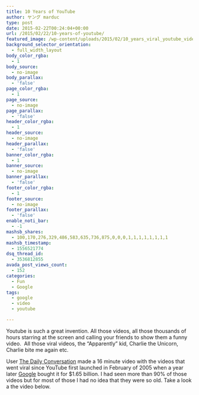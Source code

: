 ```yaml
---
title: 10 Years of YouTube
author: ヤング marduc
type: post
date: 2015-02-22T00:24:04+00:00
url: /2015/02/22/10-years-of-youtube/
featured_image: /wp-content/uploads/2015/02/10_years_viral_youtube_videos.jpg
background_selector_orientation:
  - full_width_layout
body_color_rgba:
  - 1
body_source:
  - no-image
body_parallax:
  - 'false'
page_color_rgba:
  - 1
page_source:
  - no-image
page_parallax:
  - 'false'
header_color_rgba:
  - 1
header_source:
  - no-image
header_parallax:
  - 'false'
banner_color_rgba:
  - 1
banner_source:
  - no-image
banner_parallax:
  - 'false'
footer_color_rgba:
  - 1
footer_source:
  - no-image
footer_parallax:
  - 'false'
enable_noti_bar:
  - -1
mashsb_shares:
  - 100,170,276,329,486,583,635,736,875,0,0,0,1,1,1,1,1,1,1,1
mashsb_timestamp:
  - 1556521774
dsq_thread_id:
  - 3536812855
avada_post_views_count:
  - 152
categories:
  - Fun
  - Google
tags:
  - google
  - video
  - youtube

---
```

Youtube is such a great invention. All those videos, all those thousands of hours starring at the screen and calling your friends to show them a funny video.  All those viral videos, the &#8220;Apparently&#8221; kid, Charlie the Unicorn, Charlie bite me again etc.

<!--more-->

User <a href="https://www.youtube.com/user/TheDailyConversation" target="_blank">The Daily Conversation</a> made a 16 minute video with the videos that went viral since YouTube first launched in February of 2005 when a year later <a href="http://localhost/tag/google/" target="_blank">Google</a> bought it for $1.65 billion. I had seen more than 90% of those videos but for most of those I had no idea that they were so old. Take a look a the video below.



&nbsp;